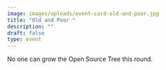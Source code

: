 ```yaml
---
image: images/uploads/event-card-old-and-poor.jpg
title: "Old and Poor "
description: ""
draft: false
type: event
---
```

No one can grow the Open Source Tree this round.